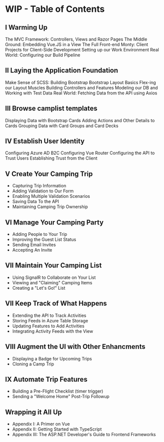 # WIP - Table of Contents 

## I Warming Up
The MVC Framework: Controllers, Views and Razor Pages
The Middle Ground: Embedding Vue.JS in a View
The Full Front-end Monty: Client Projects for Client-Side Development
Setting up our Work Environment
Real World: Configuring our Build Pipeline

## II Laying the Application Foundation
Make Sense of SCSS: Building Bootstrap
Bootstrap Layout Basics
Flex-ing our Layout Muscles
Building Controllers and Features
Modeling our DB and Working with Test Data
Real World: Fetching Data from the API using Axios

## III Browse camplist templates
Displaying Data with Bootstrap Cards
Adding Actions and Other Details to Cards
Grouping Data with Card Groups and Card Decks

## IV Establish User Identity
Configuring Azure AD B2C
Configuring Vue Router
Configuring the API to Trust Users
Establishing Trust from the Client

## V Create Your Camping Trip
 - Capturing Trip Information
 - Adding Validation to Our Form
 - Enabling Multiple Validation Scenarios
 - Saving Data To the API 
 - Maintaining Camping Trip Ownership

## VI Manage Your Camping Party
 - Adding People to Your Trip
 - Improving the Guest List Status
 - Sending Email Invites
 - Accepting An Invite

## VII Maintain Your Camping List
 - Using SignalR to Collaborate on Your List
 - Viewing and "Claiming" Camping Items
 - Creating a "Let's Go!" List

## VII Keep Track of What Happens
 - Extending the API to Track Activities
 - Storing Feeds in Azure Table Storage
 - Updating Features to Add Activities
 - Integrating Activity Feeds with the View    

## VIII  Augment the UI with Other Enhancments
 - Displaying a Badge for Upcoming Trips
 - Cloning a Camp Trip

## IX Automate Trip Features
 - Building a Pre-Flight Checklist (timer trigger)
 - Sending a "Welcome Home" Post-Trip Followup


## Wrapping it All Up
 - Appendix I: A Primer on Vue
 - Appendix II: Getting Started with TypeScript 
 - Appendix III: The ASP.NET Developer's Guide to Frontend Frameworks 


